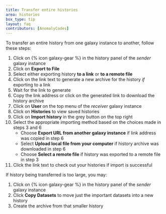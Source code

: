 ```yaml
---
title: Transfer entire histories
area: histories 
box_type: tip
layout: faq
contributors: [AnomalyCodes]
---
```

To transfer an entire history from one galaxy instance to another, follow these steps:

1. Click on {% icon galaxy-gear %} in the history panel of the *sender* galaxy instance
2. Click on **Export to File**
3. Select either exporting history **to a link** or **to a remote file**
4. Click on the link text to generate a new archive for the history *if* exporting to a link
5. Wait for the link to generate
6. Copy the link address or click on the generated link to download the history archive
7. Click on **User** on the top menu of the *receiver* galaxy instance
8. Click on **Histories** to view saved histories
9. Click on **Import history** in the grey button on the top right
10. Select the appropriate importing method based on the choices made in steps 3 and 6
    - Choose **Export URL from another galaxy instance** if link address was copied in step 6
    - Select **Upload local file from your computer** if history archive was downloaded in step 6
    - Choose **Select a remote file** if history was exported to a remote file in step 3
11. Click the link text to check out your histories if import is successful


If history being transferred is too large, you may:
1. Click on {% icon galaxy-gear %} in the history panel of the *sender* galaxy instance
2. Click **Copy Datasets** to move just the important datasets into a new history
3. Create the archive from that smaller history

